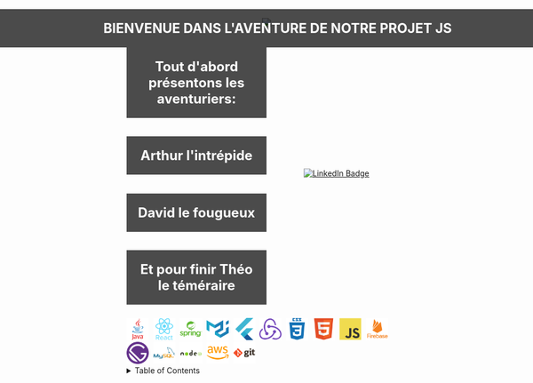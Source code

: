  


<div id="header" align="center">
    <h1 style="position: absolute; top: 0; left: 0; width: 100%; text-align: center; color: white; font-size: 24px; padding: 20px; background-color: rgba(0, 0, 0, 0.7);">BIENVENUE DANS L'AVENTURE DE NOTRE PROJET JS</h1>

  <img src="https://media.giphy.com/media/hu1TLAaubiak9S4GT6/giphy.gif" width="600"/>
</div>
<div id="badges" align="center">
  <div style="display: flex; align-items: center;">
    <div style="flex: 1;">
      <h1 style="color: white; font-size: 24px; padding: 20px; background-color: rgba(0, 0, 0, 0.7);">Tout d'abord présentons les aventuriers:</h1>
      <h2 style="color: white; font-size: 24px; padding: 20px; background-color: rgba(0, 0, 0, 0.7);">Arthur l'intrépide</h2>
      <h3 style="color: white; font-size: 24px; padding: 20px; background-color: rgba(0, 0, 0, 0.7);">David le fougueux</h3>
      <h3 style="color: white; font-size: 24px; padding: 20px; background-color: rgba(0, 0, 0, 0.7);">Et pour finir Théo le téméraire</h3>
    </div>
    <div style="flex: 1;">
      <a href="https://www.linkedin.com/in/th%C3%A9o-pinardin-728884209/" style="display: flex; justify-content: center; align-items: center;">
        <img src="https://img.shields.io/badge/LinkedIn-blue?style=for-the-badge&logo=linkedin&logoColor=white" alt="LinkedIn Badge"  "test"/>
      </a>
    </div>
  </div>
</div>
<div>
  <img src="https://github.com/devicons/devicon/blob/master/icons/java/java-original-wordmark.svg" title="Java" alt="Java" width="40" height="40"/>&nbsp;
  <img src="https://github.com/devicons/devicon/blob/master/icons/react/react-original-wordmark.svg" title="React" alt="React" width="40" height="40"/>&nbsp;
  <img src="https://github.com/devicons/devicon/blob/master/icons/spring/spring-original-wordmark.svg" title="Spring" alt="Spring" width="40" height="40"/>&nbsp;
  <img src="https://github.com/devicons/devicon/blob/master/icons/materialui/materialui-original.svg" title="Material UI" alt="Material UI" width="40" height="40"/>&nbsp;
  <img src="https://github.com/devicons/devicon/blob/master/icons/flutter/flutter-original.svg" title="Flutter" alt="Flutter" width="40" height="40"/>&nbsp;
  <img src="https://github.com/devicons/devicon/blob/master/icons/redux/redux-original.svg" title="Redux" alt="Redux " width="40" height="40"/>&nbsp;
  <img src="https://github.com/devicons/devicon/blob/master/icons/css3/css3-plain-wordmark.svg"  title="CSS3" alt="CSS" width="40" height="40"/>&nbsp;
  <img src="https://github.com/devicons/devicon/blob/master/icons/html5/html5-original.svg" title="HTML5" alt="HTML" width="40" height="40"/>&nbsp;
  <img src="https://github.com/devicons/devicon/blob/master/icons/javascript/javascript-original.svg" title="JavaScript" alt="JavaScript" width="40" height="40"/>&nbsp;
  <img src="https://github.com/devicons/devicon/blob/master/icons/firebase/firebase-plain-wordmark.svg" title="Firebase" alt="Firebase" width="40" height="40"/>&nbsp;
  <img src="https://github.com/devicons/devicon/blob/master/icons/gatsby/gatsby-original.svg" title="Gatsby"  alt="Gatsby" width="40" height="40"/>&nbsp;
  <img src="https://github.com/devicons/devicon/blob/master/icons/mysql/mysql-original-wordmark.svg" title="MySQL"  alt="MySQL" width="40" height="40"/>&nbsp;
  <img src="https://github.com/devicons/devicon/blob/master/icons/nodejs/nodejs-original-wordmark.svg" title="NodeJS" alt="NodeJS" width="40" height="40"/>&nbsp;
  <img src="https://github.com/devicons/devicon/blob/master/icons/amazonwebservices/amazonwebservices-plain-wordmark.svg" title="AWS" alt="AWS" width="40" height="40"/>&nbsp;
  <img src="https://github.com/devicons/devicon/blob/master/icons/git/git-original-wordmark.svg" title="Git" **alt="Git" width="40" height="40"/>
</div>


<!-- TABLE OF CONTENTS -->
<details>
  <summary>Table of Contents</summary>
  <ol>
    <li>
      <a href="#about-the-project">About The Project</a>
      <ul>
        <li><a href="#built-with">Built With</a></li>
      </ul>
    </li>
    <li>
      <a href="#getting-started">Getting Started</a>
      <ul>
        <li><a href="#prerequisites">Prerequisites</a></li>
        <li><a href="#installation">Installation</a></li>
      </ul>
    </li>
    <li><a href="#usage">Usage</a></li>
    <li><a href="#roadmap">Roadmap</a></li>
    <li><a href="#contributing">Contributing</a></li>
    <li><a href="#license">License</a></li>
    <li><a href="#contact">Contact</a></li>
    <li><a href="#acknowledgments">Acknowledgments</a></li>
  </ol>
</details>
